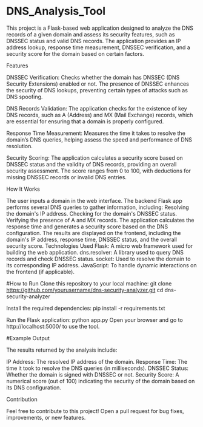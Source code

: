# DNS_Analysis_Tool
This project is a Flask-based web application designed to analyze the DNS records of a given domain and assess its security features, such as DNSSEC status and valid DNS records. The application provides an IP address lookup, response time measurement, DNSSEC verification, and a security score for the domain based on certain factors.

Features

DNSSEC Verification: Checks whether the domain has DNSSEC (DNS Security Extensions) enabled or not. The presence of DNSSEC enhances the security of DNS lookups, preventing certain types of attacks such as DNS spoofing.

DNS Records Validation: The application checks for the existence of key DNS records, such as A (Address) and MX (Mail Exchange) records, which are essential for ensuring that a domain is properly configured.

Response Time Measurement: Measures the time it takes to resolve the domain’s DNS queries, helping assess the speed and performance of DNS resolution.

Security Scoring: The application calculates a security score based on DNSSEC status and the validity of DNS records, providing an overall security assessment. The score ranges from 0 to 100, with deductions for missing DNSSEC records or invalid DNS entries.

How It Works

The user inputs a domain in the web interface.
The backend Flask app performs several DNS queries to gather information, including:
Resolving the domain's IP address.
Checking for the domain's DNSSEC status.
Verifying the presence of A and MX records.
The application calculates the response time and generates a security score based on the DNS configuration.
The results are displayed on the frontend, including the domain's IP address, response time, DNSSEC status, and the overall security score.
Technologies Used
Flask: A micro web framework used for building the web application.
dns.resolver: A library used to query DNS records and check DNSSEC status.
socket: Used to resolve the domain to its corresponding IP address.
JavaScript: To handle dynamic interactions on the frontend (if applicable).


#How to Run
Clone this repository to your local machine:
git clone https://github.com/yourusername/dns-security-analyzer.git
cd dns-security-analyzer

Install the required dependencies:
pip install -r requirements.txt

Run the Flask application:
python app.py
Open your browser and go to http://localhost:5000/ to use the tool.

#Example Output

The results returned by the analysis include:

IP Address: The resolved IP address of the domain.
Response Time: The time it took to resolve the DNS queries (in milliseconds).
DNSSEC Status: Whether the domain is signed with DNSSEC or not.
Security Score: A numerical score (out of 100) indicating the security of the domain based on its DNS configuration.

Contribution

Feel free to contribute to this project! Open a pull request for bug fixes, improvements, or new features.
